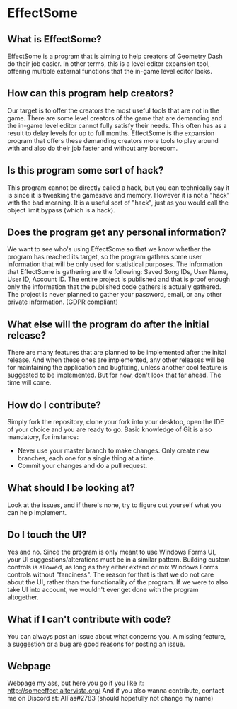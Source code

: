 # EffectSome
## What is EffectSome?
EffectSome is a program that is aiming to help creators of Geometry Dash do their job easier.
In other terms, this is a level editor expansion tool, offering multiple external functions that the in-game level editor lacks.

## How can this program help creators?
Our target is to offer the creators the most useful tools that are not in the game.
There are some level creators of the game that are demanding and the in-game level editor cannot fully satisfy their needs.
This often has as a result to delay levels for up to full months.
EffectSome is the expansion program that offers these demanding creators more tools to play around with and also do their
job faster and without any boredom.

## Is this program some sort of hack?
This program cannot be directly called a hack, but you can technically say it is since it is tweaking the gamesave and memory.
However it is not a "hack" with the bad meaning.
It is a useful sort of "hack", just as you would call the object limit bypass (which is a hack).

## Does the program get any personal information?
We want to see who's using EffectSome so that we know whether the program has reached its target,
so the program gathers some user information that will be only used for statistical purposes.
The information that EffectSome is gathering are the following: Saved Song IDs, User Name, User ID, Account ID.
The entire project is published and that is proof enough only the information that the published code gathers is actually gathered.
The project is never planned to gather your password, email, or any other private information. (GDPR compliant)

## What else will the program do after the initial release?
There are many features that are planned to be implemented after the inital release.
And when these ones are implemented, any other releases will be for maintaining the application and bugfixing,
unless another cool feature is suggested to be implemented. But for now, don't look that far ahead. The time will come.

## How do I contribute?
Simply fork the repository, clone your fork into your desktop, open the IDE of your choice and you are ready to go.
Basic knowledge of Git is also mandatory, for instance:
- Never use your master branch to make changes. Only create new branches, each one for a single thing at a time.
- Commit your changes and do a pull request.

## What should I be looking at?
Look at the issues, and if there's none, try to figure out yourself what you can help implement.

## Do I touch the UI?
Yes and no. Since the program is only meant to use Windows Forms UI, your UI suggestions/alterations must be in a similar pattern.
Building custom controls is allowed, as long as they either extend or mix Windows Forms controls without "fanciness".
The reason for that is that we do not care about the UI, rather than the functionality of the program.
If we were to also take UI into account, we wouldn't ever get done with the program altogether.

## What if I can't contribute with code?
You can always post an issue about what concerns you. A missing feature, a suggestion or a bug are good reasons for posting an issue.

## Webpage
Webpage my ass, but here you go if you like it: http://someeffect.altervista.org/
And if you also wanna contribute, contact me on Discord at: AlFas#2783 (should hopefully not change my name)

